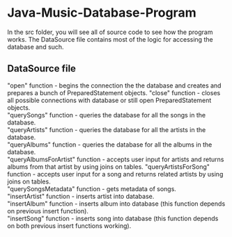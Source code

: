 # Java-Music-Database-Program

In the src folder, you will see all of source code to see how the program works. 
The DataSource file contains most of the logic for accessing the database and such.

## DataSource file

"open" function - begins the connection the the database and creates and prepares a bunch of PreparedStatement objects.
"close" function - closes all possible connections with database or still open PreparedStatement objects.              
"querySongs" function - queries the database for all the songs in the database.                                        
"queryArtists" function - queries the database for all the artists in the database.                                    
"queryAlbums" function - queries the database for all the albums in the database.                                      
"queryAlbumsForArtist" function - accepts user input for artists and returns albums from that artist by using joins on tables.
"queryArtistsForSong" function - accepts user input for a song and returns related artists by using joins on tables.   
"querySongsMetadata" function - gets metadata of songs.                                                                
"insertArtist" function - inserts artist into database.                                                                
"insertAlbum" function - inserts album into database (this function depends on previous insert function).              
"insertSong" function - inserts song into database (this function depends on both previous insert functions working).  
